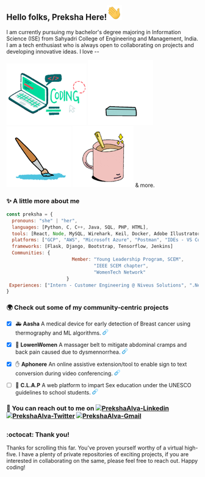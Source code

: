 ## Hello folks, Preksha Here!<img src="https://raw.githubusercontent.com/prekshapalva/prekshapalva/master/wave.gif" width=40>
I am currently pursuing my bachelor's degree majoring in Information Science (ISE) from Sahyadri College of Engineering and Management, India. I am a tech enthusiast who is always open to collaborating on projects and developing innovative ideas. I love --

<img src="https://raw.githubusercontent.com/prekshapalva/prekshapalva/master/code.gif" width=210> <img src="https://raw.githubusercontent.com/prekshapalva/prekshapalva/master/reading2.gif" width=170> <img src="https://raw.githubusercontent.com/prekshapalva/prekshapalva/master/todraw.gif" width=170> <img src="https://raw.githubusercontent.com/prekshapalva/prekshapalva/master/coffee.gif" width=160> & more.

### :sparkles: A little more about me
```javascript
const preksha = {
  pronouns: "she" | "her",
  languages: [Python, C, C++, Java, SQL, PHP, HTML],
  tools: [React, Node, MySQL, Wirehark, Keil, Docker, Adobe Illustrator, Adobe XD, Figma and Canva ],
  platforms: ["GCP", "AWS", "Microsoft Azure", "Postman", "IDEs - VS Code, Pycharm, Android Studio and Colab"],
  frameworks: [Flask, Django, Bootstrap, Tensorflow, Jenkins]
  Communities: {
                        Member: "Young Leadership Program, SCEM",
                                "IEEE SCEM chapter",
                                "WomenTech Network"
                      }
 Experiences: ["Intern - Customer Engineering @ Niveus Solutions", ".Net Developer Intern @ LTIMindtree", "Content writer @ Goa Prism"]
}

```
### :earth_africa: Check out some of my community-centric projects  
- [x] :ambulance: **Aasha** A medical device for early detection of Breast cancer using thermography and ML algorithms. <a href="https://sites.google.com/view/detection-of-breast-cancer/home?authuser=0"><img src="https://raw.githubusercontent.com/prekshapalva/prekshapalva/master/link.png" alt="Aasha" width="15px"></a>
- [x] :woman: **LowenWomen** A massager belt to mitigate abdominal cramps and back pain caused due to dysmennorrhea. <a href="https://sites.google.com/view/lowenwomen/home"><img src="https://raw.githubusercontent.com/prekshapalva/prekshapalva/master/link.png" alt="LowenWomen" width="15px"></a>
- [x] :hand: **Aphonere** An online assistive extension/tool to enable sign to text conversion during video conferencing. <a href="https://github.com/prekshapalva/Aphonere"><img src="https://raw.githubusercontent.com/prekshapalva/prekshapalva/master/link.png" alt="Aphonere" width="15px"></a>
- [ ] :restroom: **C.L.A.P** A web platform to impart Sex education under the UNESCO guidelines to school students. <a href="https://sites.google.com/view/clapedtech/home"><img src="https://raw.githubusercontent.com/prekshapalva/prekshapalva/master/link.png" alt="CLAP" width="15px"></a>


### 👀 You can reach out to me on    <a href="https://www.linkedin.com/in/preksha-p-alva" target="blank"><img src="https://img.shields.io/badge/LinkedIn-0077B5?style=for-the-badge&logo=linkedin&logoColor=white" alt="PrekshaAlva-Linkedin" /></a>  <a href="https://twitter.com/PrekshaAlva" target="blank"><img src="https://img.shields.io/badge/Twitter-1DA1F2?style=for-the-badge&logo=twitter&logoColor=white" alt="PrekshaAlva-Twitter" /></a>  <a href="mailto:alvapreksha19@gmail.com" target="blank"><img src="https://img.shields.io/badge/Gmail-c14438?style=for-the-badge&logo=gmail&logoColor=white" alt="PrekshaAlva-Gmail" /></a> 

<!-- <a href="https://leetcode.com/.../" target="blank"><img src="https://img.shields.io/badge/-LeetCode-FFA116?style=for-the-badge&logo=LeetCode&logoColor=black" alt="PrekshaAlva-Leetcode" /></a>
<a href="https://hackerrank.com/.../" target="blank"><img src="https://img.shields.io/badge/-Hakerrank-green?style=for-the-badge&logo=Hackerrank&logoColor=black" alt="PrekshaAlva-Hakerrank" /></a>
<a href="https://www.cloudskillsboost.google/public_profiles/137d0387-aac2-4ce2-ba86-7f9a318f632e" target="blank"><img src="https://img.shields.io/badge/Qwiklabs-orange?style=for-the-badge&logo=Qwiklabs" alt="PrekshaAlva-Qwiklabs" /></a>
<a href="https://auth.geeksforgeeks.org/user/.../" target="blank"><img src="https://img.shields.io/badge/GeeksforGeeks-brightgreen?style=for-the-badge&logo=GeeksforGeeks" alt="PrekshaAlva-GFG" /></a>  -->
 
##

### :octocat: Thank you!
Thanks for scrolling this far. You've proven yourself worthy of a virtual high-five. I have a plenty of private repositories of exciting projects, if you are interested in collaborating on the same, please feel free to reach out. Happy coding! 
<!-- <a href="https://github.com/prekshapalva/Air-Canvas.git">
  <img align="center" src="..." />
</a>
<a href="https://github.com/prekshapalva/Aasha-Web-App.git">
  <img align="center" src="..." />
</a>
<a href="https://github.com/prekshapalva/LZW-Algorithm.git">
  <img align="center" src="..." />
</a> 

<img src="https://raw.githubusercontent.com/prekshapalva/prekshapalva/master/thankyou.gif" width=120> -->
